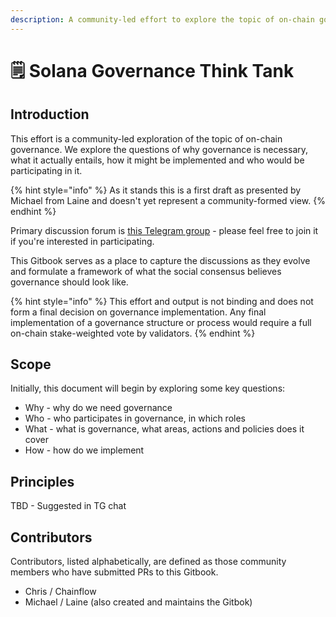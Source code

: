 ```yaml
---
description: A community-led effort to explore the topic of on-chain governance on Solana
---
```


# 🗒 Solana Governance Think Tank

## Introduction

This effort is a community-led exploration of the topic of on-chain governance. We explore the questions of why governance is necessary, what it actually entails, how it might be implemented and who would be participating in it.

{% hint style="info" %}
As it stands this is a first draft as presented by Michael from Laine and doesn't yet represent a community-formed view.
{% endhint %}

Primary discussion forum is [this Telegram group](https://t.me/+CNvn2-hKQRRiMWVk) - please feel free to join it if you're interested in participating.

This Gitbook serves as a place to capture the discussions as they evolve and formulate a framework of what the social consensus believes governance should look like.

{% hint style="info" %}
This effort and output is not binding and does not form a final decision on governance implementation. Any final implementation of a governance structure or process would require a full on-chain stake-weighted vote by validators.
{% endhint %}

## Scope

Initially, this document will begin by exploring some key questions:

* Why - why do we need governance
* Who - who participates in governance, in which roles
* What - what is governance, what areas, actions and policies does it cover
* How - how do we implement

## Principles

TBD - Suggested in TG chat

## Contributors

Contributors, listed alphabetically, are defined as those community members who have submitted PRs to this Gitbook.

* Chris / Chainflow
* Michael / Laine (also created and maintains the Gitbok)



